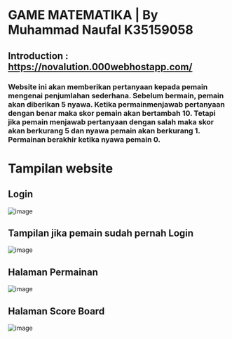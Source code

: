 # GAME MATEMATIKA | By Muhammad Naufal K35159058
## Introduction : https://novalution.000webhostapp.com/
### Website ini akan memberikan pertanyaan kepada pemain mengenai penjumlahan sederhana. Sebelum bermain, pemain akan diberikan 5 nyawa. Ketika permainmenjawab pertanyaan dengan benar maka skor pemain akan bertambah 10. Tetapi jika pemain menjawab pertanyaan dengan salah maka skor akan berkurang 5 dan nyawa pemain akan berkurang 1. Permainan berakhir ketika nyawa pemain 0.
# Tampilan website
## Login
![image](https://user-images.githubusercontent.com/57666913/117531010-81df7900-b00a-11eb-9d94-61c728407ca2.png)
## Tampilan jika pemain sudah pernah Login
![image](https://user-images.githubusercontent.com/57666913/117531027-96bc0c80-b00a-11eb-8b10-5a0fee9c1833.png)
## Halaman Permainan
![image](https://user-images.githubusercontent.com/57666913/117531038-a3406500-b00a-11eb-809b-81b5b41aee6b.png)
## Halaman Score Board
![image](https://user-images.githubusercontent.com/57666913/117531048-b3f0db00-b00a-11eb-8e35-63c5bbebfad7.png)
